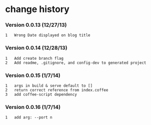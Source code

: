 # change history

### Version 0.0.13 (12/27/13)
    1   Wrong Date displayed on blog title

### Version 0.0.14 (12/28/13)
    1   Add create branch flag
    2   Add readme, .gitignore, and config-dev to generated project

### Version 0.0.15 (1/7/14)
    1   args in build & serve default to []
    2   return correct reference from index.coffee
    3   add coffee-script dependency
### Version 0.0.16 (1/7/14)
    1   add arg: --port n

